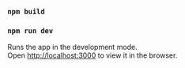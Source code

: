 ### `npm build`

### `npm run dev`
Runs the app in the development mode.\
Open [http://localhost:3000](http://localhost:3000) to view it in the browser.
